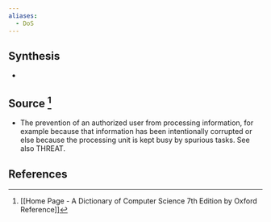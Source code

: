 ```yaml
---
aliases:
  - DoS
---
```

## Synthesis
- 
## Source [^1]
- The prevention of an authorized user from processing information, for example because that information has been intentionally corrupted or else because the processing unit is kept busy by spurious tasks. See also THREAT.
## References

[^1]: [[Home Page - A Dictionary of Computer Science 7th Edition by Oxford Reference]]